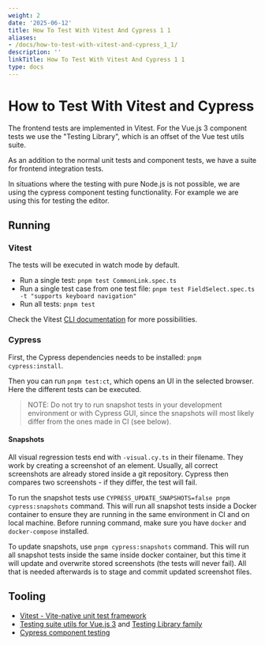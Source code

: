 ```yaml
---
weight: 2
date: '2025-06-12'
title: How To Test With Vitest And Cypress 1 1
aliases:
- /docs/how-to-test-with-vitest-and-cypress_1_1/
description: ''
linkTitle: How To Test With Vitest And Cypress 1 1
type: docs
---
```


# How to Test With Vitest and Cypress

The frontend tests are implemented in Vitest.
For the Vue.js 3 component tests we use the "Testing Library", which is an offset of the Vue test utils suite.

As an addition to the normal unit tests and component tests, we have a suite for frontend integration tests.

In situations where the testing with pure Node.js is not possible, we are using the cypress component
testing functionality. For example we are using this for testing the editor.

## Running

### Vitest

The tests will be executed in watch mode by default.

- Run a single test: `pnpm test CommonLink.spec.ts`
- Run a single test case from one test file: `pnpm test FieldSelect.spec.ts -t "supports keyboard navigation"`
- Run all tests: `pnpm test`

Check the Vitest [CLI documentation](https://vitest.dev/guide/cli.html#options) for more possibilities.

### Cypress

First, the Cypress dependencies needs to be installed: `pnpm cypress:install`.

Then you can run `pnpm test:ct`, which opens an UI in the selected browser. Here the different tests can be executed.

> NOTE: Do not try to run snapshot tests in your development environment or with Cypress GUI, since the snapshots will
> most likely differ from the ones made in CI (see below).

#### Snapshots

All visual regression tests end with `-visual.cy.ts` in their filename. They work by creating a screenshot of an
element. Usually, all correct screenshots are already stored inside a git repository. Cypress then compares two
screenshots - if they differ, the test will fail.

To run the snapshot tests use `CYPRESS_UPDATE_SNAPSHOTS=false pnpm cypress:snapshots` command. This will run all
snapshot tests inside a Docker container to ensure they are running in the same environment in CI and on local machine.
Before running command, make sure you have `docker` and `docker-compose` installed.

To update snapshots, use `pnpm cypress:snapshots` command. This will run all snapshot tests inside the same inside
docker container, but this time it will update and overwrite stored screenshots (the tests will never fail). All that
is needed afterwards is to stage and commit updated screenshot files.

## Tooling

- [Vitest - Vite-native unit test framework](https://vitest.dev/)
- [Testing suite utils for Vue.js 3](https://test-utils.vuejs.org/) and [Testing Library family](https://testing-library.com/docs/vue-testing-library/intro/)
- [Cypress component testing](https://docs.cypress.io/guides/component-testing)

